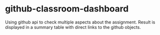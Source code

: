 # github-classroom-dashboard

Using github api to check multiple aspects about the assignment.
Result is displayed in a summary table with direct links to the github objects.